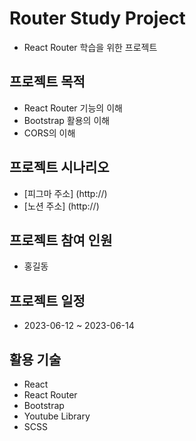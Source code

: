 # Router Study Project

-   React Router 학습을 위한 프로젝트

## 프로젝트 목적

-   React Router 기능의 이해
-   Bootstrap 활용의 이해
-   CORS의 이해

## 프로젝트 시나리오

-   [피그마 주소] (http://)
-   [노션 주소] (http://)

## 프로젝트 참여 인원

-   홍길동

## 프로젝트 일정

-   2023-06-12 ~ 2023-06-14

## 활용 기술

-   React
-   React Router
-   Bootstrap
-   Youtube Library
-   SCSS
